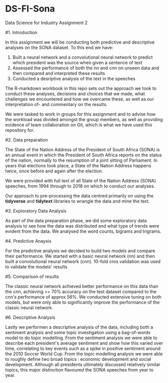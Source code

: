 # DS-FI-Sona
Data Science for Industry Assignment 2

#1.  Introduction

In this assignment we will be conducting both predictive and descriptive analyses on the SONA dataset.  To this end we have:

1.  Built a neural network and a convolutional neural network to predict which president was the source when given a sentence of text 
2.  Assessed the performance of both the nn and cnn on unseen data and then compared and interpreted these results
3.  Conducted a desriptive analysis of the text in the speeches

The R-markdown workbook in this repo sets out the approach we took to conduct these analyses, decisions and choices that we made, what challenges we encountered and how we overcame these, as well as our interpretation of- and commentary on the results.

We were tasked to work in groups for this assignment and to advise how the workload was divided amongst the group members, as well as providing evidence of team collaboration on Git, which is what we have used this repository for.

#2.  Data preparation

The State of the Nation Address of the President of South Africa (SONA) is an annual event in which the President of South Africa reports on the status of the nation, normally to the resumption of a joint sitting of Parliament. In years that elections took place, a State of the Nation Address happens twice, once before and again after the election.

We were provided with full text of all State of the Nation Address (SONA) speeches, from 1994 through to 2018 on which to conduct our analyses.

Our approach to pre-processing the data centred primarily on using the **tidyverse** and **tidytext** libraries to wrangle the data and mine the text.

#3.  Exploratory Data Analysis

As part of the data preparation phase, we did some exploratory data analysis to see how the data was distributed and what type of trends were evident from the data.  We analysed the word counts, bigrams and trigrams.

#4.  Predictive Anaysis

For the predictive analysis we decided to build two models and compare their performance.  We started with a basic neural network (nn) and then built a convolutional neural network (cnn).  10-fold cros validation was used to validate the models' results

#5.  Comparison of results

The classic neural network achieved better performance on this data than the cnn, achieving >= 70% accuracy on the test dataset compared to the cnn's performance of approx 56%.  We conducted extensive tuning on both models, but were only able to significantly improve the performance of the classic neural network.

#6.  Descriptive Analysis

Lastly we performen a descriptive analysis of the data, including both a sentiment analysis and some topic investigation using a bag-of-words model to do topic modelling.  From the sentiment analysis we were able to describe each president's average sentiment and show how this varied over time, correlating to key events such as a spike in positive sentiment around the 2010 Soccer World Cup.  From the topic modelling analysis we were able to roughly define two broad topics : economic development and social development.  Although all presidents ultimately discussed relatively similar topics, this major distinction flavoured the SONA speeches from year to year.






